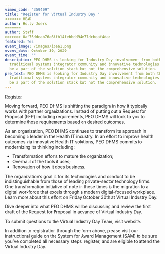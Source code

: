 ```yaml
---
vimeo_code: "359409"
title: "Register for Virtual Industry Day "
<<<<<<< HEAD
author: Holly Joers
=======
author: Staff
>>>>>>> 0af75ddeab76a66fb14febbdd94e77dcbeaf4dad
featured: Yes
event_image: /images/idea1.png
event_date: October 30, 2020
event_time: ""
description: PEO DHMS is looking for Industry Day involvement from both the
  traditional systems integrator community and innovative technologies who may
  be a part of the solution stack but not the comprehensive solution.
pre_text: PEO DHMS is looking for Industry Day involvement from both the
  traditional systems integrator community and innovative technologies who may
  be a part of the solution stack but not the comprehensive solution.
---
```

<a class="btn rounded" href="https://workforce30.mobilize.io/registrations/groups/43575" target="_blank">Register</a>

Moving forward, PEO DHMS is shifting the paradigm in how it typically works with partner organizations. Instead of putting out a Request for Proposal (RFP) including requirements, PEO DHMS will look to you to determine those requirements based on desired outcomes. 

As an organization, PEO DHMS continues to transform its approach in becoming a leader in the Health IT industry. In an effort to improve health outcomes via innovative Health IT solutions, PEO DHMS commits to modernizing its thinking including:

* Transformation efforts to mature the organization;
* Overhaul of the tools it uses;
* Renovation of how it does business. 

The organization’s goal is for its technologies and conduct to be indistinguishable from those of leading private-sector technology firms.  One transformation initiative of note in these times is the migration to a digital workforce that excels through a modern digital-focused workplace.  Learn more about this effort on Friday October 30th at Virtual Industry Day. 

Dive deeper into what PEO DHMS will be discussing and review the first draft of the Request for Proposal in advance of Virtual Industry Day. 

To submit questions to the Virtual Industry Day Team, visit website. 

In addition to registration through the form above, please visit our instructional guide on the System for Award Management (SAM) to be sure you’ve completed all necessary steps, register, and are eligible to attend the Virtual Industry Day.